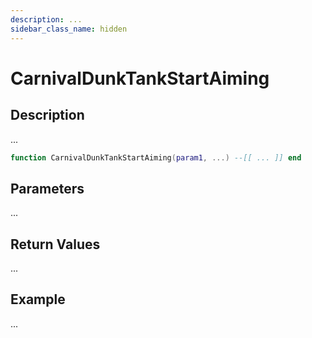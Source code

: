 ```yaml
---
description: ...
sidebar_class_name: hidden
---
```


# CarnivalDunkTankStartAiming

## Description

...

```lua
function CarnivalDunkTankStartAiming(param1, ...) --[[ ... ]] end
```

## Parameters

...

## Return Values

...

## Example

...

